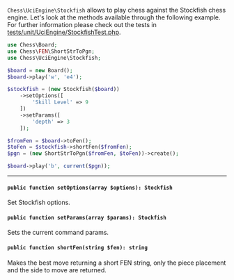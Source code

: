 `Chess\UciEngine\Stockfish` allows to play chess against the Stockfish chess engine. Let's look at the methods available through the following example. For further information please check out the tests in [tests/unit/UciEngine/StockfishTest.php](https://github.com/chesslablab/php-chess/blob/master/tests/unit/UciEngine/StockfishTest.php).

```php
use Chess\Board;
use Chess\FEN\ShortStrToPgn;
use Chess\UciEngine\Stockfish;

$board = new Board();
$board->play('w', 'e4');

$stockfish = (new Stockfish($board))
    ->setOptions([
        'Skill Level' => 9
    ])
    ->setParams([
        'depth' => 3
    ]);

$fromFen = $board->toFen();
$toFen = $stockfish->shortFen($fromFen);
$pgn = (new ShortStrToPgn($fromFen, $toFen))->create();

$board->play('b', current($pgn));
```

---

#### `public function setOptions(array $options): Stockfish`

Set Stockfish options.

#### `public function setParams(array $params): Stockfish`

Sets the current command params.

#### `public function shortFen(string $fen): string`

Makes the best move returning a short FEN string, only the piece placement and the side to move are returned.

